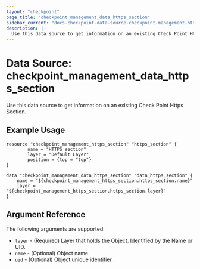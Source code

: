 ```yaml
---
layout: "checkpoint"
page_title: "checkpoint_management_data_https_section"
sidebar_current: "docs-checkpoint-data-source-checkpoint-management-https-section"
description: |-
  Use this data source to get information on an existing Check Point Https Section.
---
```


# Data Source: checkpoint_management_data_https_section

Use this data source to get information on an existing Check Point Https Section.

## Example Usage


```hcl
resource "checkpoint_management_https_section" "https_section" {
        name = "HTTPS section"
		layer = "Default Layer"
        position = {top = "top"}
}

data "checkpoint_management_data_https_section" "data_https_section" {
    name = "${checkpoint_management_https_section.https_section.name}"
    layer = "${checkpoint_management_https_section.https_section.layer}"
}
```

## Argument Reference

The following arguments are supported:

* `layer` - (Required) Layer that holds the Object. Identified by the Name or UID. 
* `name` - (Optional) Object name.
* `uid` - (Optional) Object unique identifier.  
